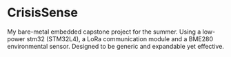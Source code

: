 # CrisisSense
My bare-metal embedded capstone project for the summer. Using a low-power stm32 (STM32L4), a LoRa communication module and a BME280 environmental sensor. Designed to be generic and expandable yet effective.
